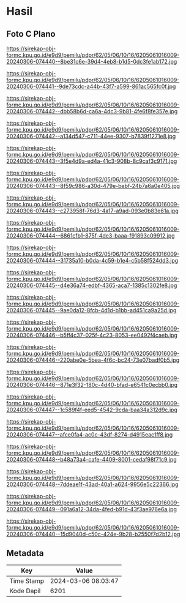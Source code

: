 # Hasil

## Foto C Plano

https://sirekap-obj-formc.kpu.go.id/e9d9/pemilu/pdpr/62/05/06/10/16/6205061016009-20240306-074440--8be31c6e-39d4-4eb8-b1d5-0dc3fe1ab172.jpg

https://sirekap-obj-formc.kpu.go.id/e9d9/pemilu/pdpr/62/05/06/10/16/6205061016009-20240306-074441--9de73cdc-a44b-43f7-a599-861ac565fc0f.jpg

https://sirekap-obj-formc.kpu.go.id/e9d9/pemilu/pdpr/62/05/06/10/16/6205061016009-20240306-074442--dbb58b6d-ca6a-4dc3-9b81-4fe6f8fe357e.jpg

https://sirekap-obj-formc.kpu.go.id/e9d9/pemilu/pdpr/62/05/06/10/16/6205061016009-20240306-074442--a134d547-c711-44ee-9307-b7839f1271e8.jpg

https://sirekap-obj-formc.kpu.go.id/e9d9/pemilu/pdpr/62/05/06/10/16/6205061016009-20240306-074443--3f5e4d9a-ed4a-41c3-908b-8c9caf3c9171.jpg

https://sirekap-obj-formc.kpu.go.id/e9d9/pemilu/pdpr/62/05/06/10/16/6205061016009-20240306-074443--8f59c986-a30d-479e-bebf-24b7a6a0e405.jpg

https://sirekap-obj-formc.kpu.go.id/e9d9/pemilu/pdpr/62/05/06/10/16/6205061016009-20240306-074443--c273958f-76d3-4a17-a9ad-093e0b83e61a.jpg

https://sirekap-obj-formc.kpu.go.id/e9d9/pemilu/pdpr/62/05/06/10/16/6205061016009-20240306-074444--6861cfb1-875f-4de3-baaa-f91893c09912.jpg

https://sirekap-obj-formc.kpu.go.id/e9d9/pemilu/pdpr/62/05/06/10/16/6205061016009-20240306-074444--31735a10-b0da-4c59-b1e4-c5b58f524dd3.jpg

https://sirekap-obj-formc.kpu.go.id/e9d9/pemilu/pdpr/62/05/06/10/16/6205061016009-20240306-074445--d4e36a74-edbf-4365-aca7-1385c1302fe8.jpg

https://sirekap-obj-formc.kpu.go.id/e9d9/pemilu/pdpr/62/05/06/10/16/6205061016009-20240306-074445--9ae0da12-8fcb-4d1d-b1bb-ad451ca9a25d.jpg

https://sirekap-obj-formc.kpu.go.id/e9d9/pemilu/pdpr/62/05/06/10/16/6205061016009-20240306-074446--b5ff4c37-025f-4c23-8053-ee0492f4caeb.jpg

https://sirekap-obj-formc.kpu.go.id/e9d9/pemilu/pdpr/62/05/06/10/16/6205061016009-20240306-074446--220abe0e-5bea-4f6c-bc24-73e07badf0b5.jpg

https://sirekap-obj-formc.kpu.go.id/e9d9/pemilu/pdpr/62/05/06/10/16/6205061016009-20240306-074446--871e3f32-180c-4d40-bfad-e6541c0ecbb0.jpg

https://sirekap-obj-formc.kpu.go.id/e9d9/pemilu/pdpr/62/05/06/10/16/6205061016009-20240306-074447--1c589f4f-eed5-4542-9cda-baa34a312d9c.jpg

https://sirekap-obj-formc.kpu.go.id/e9d9/pemilu/pdpr/62/05/06/10/16/6205061016009-20240306-074447--afce0fa4-ac0c-43df-8274-d4915eac1ff8.jpg

https://sirekap-obj-formc.kpu.go.id/e9d9/pemilu/pdpr/62/05/06/10/16/6205061016009-20240306-074448--b48a73a4-cafe-4409-8001-cedaf98f71c9.jpg

https://sirekap-obj-formc.kpu.go.id/e9d9/pemilu/pdpr/62/05/06/10/16/6205061016009-20240306-074448--7ddeae1f-43ad-40a1-a624-9956e5c22366.jpg

https://sirekap-obj-formc.kpu.go.id/e9d9/pemilu/pdpr/62/05/06/10/16/6205061016009-20240306-074449--091a6a12-34da-4fed-b91d-43f3ae976e6a.jpg

https://sirekap-obj-formc.kpu.go.id/e9d9/pemilu/pdpr/62/05/06/10/16/6205061016009-20240306-074440--15d9040d-c50c-424e-9b28-b2550f7d2b12.jpg


## Metadata

| Key        | Value               |
| ---------- | ------------------- |
| Time Stamp | 2024-03-06 08:03:47 |
| Kode Dapil | 6201                |



